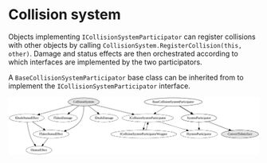 # Collision system

Objects implementing `ICollisionSystemParticipator` can register collisions with other objects
by calling `CollisionSystem.RegisterCollision(this, other)`. Damage and status effects are then
orchestrated according to which interfaces are implemented by the two participators.

A `BaseCollisionSystemParticipator` base class can be inherited from to implement the
`ICollisionSystemParticipator` interface.

![CollisionSystem](CollisionSystem.svg)
